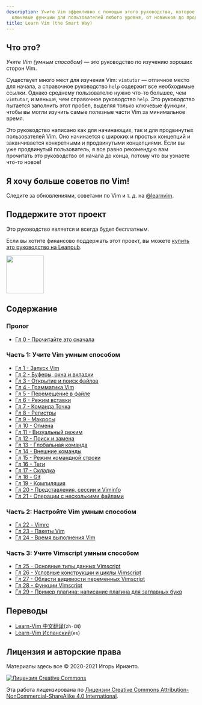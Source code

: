 ```yaml
---
description: Учите Vim эффективно с помощью этого руководства, которое охватывает
  ключевые функции для пользователей любого уровня, от новичков до продвинутых.
title: Learn Vim (the Smart Way)
---
```


## Что это?

*Учите Vim (умным способом)* — это руководство по изучению хороших сторон Vim.

Существует много мест для изучения Vim: `vimtutor` — отличное место для начала, а справочное руководство `help` содержит все необходимые ссылки. Однако среднему пользователю нужно что-то большее, чем `vimtutor`, и меньше, чем справочное руководство `help`. Это руководство пытается заполнить этот пробел, выделяя только ключевые функции, чтобы вы могли изучить самые полезные части Vim за минимальное время.

Это руководство написано как для начинающих, так и для продвинутых пользователей Vim. Оно начинается с широких и простых концепций и заканчивается конкретными и продвинутыми концепциями. Если вы уже продвинутый пользователь, я все равно рекомендую вам прочитать это руководство от начала до конца, потому что вы узнаете что-то новое!

## Я хочу больше советов по Vim!

Следите за обновлениями, советами по Vim и т. д. на [@learnvim](https://twitter.com/learnvim).

## Поддержите этот проект

Это руководство является и всегда будет бесплатным.

Если вы хотите финансово поддержать этот проект, вы можете [купить это руководство на Leanpub](https://leanpub.com/learnvim).

<a href="https://leanpub.com/learnvim"><img src="/images/learn-vim-cover.png" width="100"></a>

## Содержание

### Пролог

- [Гл 0     - Прочитайте это сначала](ch00_read_this_first)

### Часть 1: Учите Vim умным способом

- [Гл 1     - Запуск Vim](ch01_starting_vim)
- [Гл 2     - Буферы, окна и вкладки](ch02_buffers_windows_tabs)
- [Гл 3     - Открытие и поиск файлов](ch03_searching_files)
- [Гл 4     - Грамматика Vim](ch04_vim_grammar)
- [Гл 5     - Перемещение в файле](ch05_moving_in_file)
- [Гл 6     - Режим вставки](ch06_insert_mode)
- [Гл 7     - Команда Точка](ch07_the_dot_command)
- [Гл 8     - Регистры](ch08_registers)
- [Гл 9     - Макросы](ch09_macros)
- [Гл 10    - Отмена](ch10_undo)
- [Гл 11    - Визуальный режим](ch11_visual_mode)
- [Гл 12    - Поиск и замена](ch12_search_and_substitute)
- [Гл 13    - Глобальная команда](ch13_the_global_command)
- [Гл 14    - Внешние команды](ch14_external_commands)
- [Гл 15    - Режим командной строки](ch15_command-line_mode)
- [Гл 16    - Теги](ch16_tags)
- [Гл 17    - Складка](ch17_fold)
- [Гл 18    - Git](ch18_git)
- [Гл 19    - Компиляция](ch19_compile)
- [Гл 20    - Представления, сессии и Viminfo](ch20_views_sessions_viminfo)
- [Гл 21    - Операции с несколькими файлами](ch21_multiple_file_operations)

### Часть 2: Настройте Vim умным способом

- [Гл 22 - Vimrc](ch22_vimrc)
- [Гл 23 - Пакеты Vim](ch23_vim_packages)
- [Гл 24 - Время выполнения Vim](ch24_vim_runtime)

### Часть 3: Учите Vimscript умным способом

- [Гл 25 - Основные типы данных Vimscript](ch25_vimscript_basic_data_types)
- [Гл 26 - Условные конструкции и циклы Vimscript](ch26_vimscript_conditionals_and_loops)
- [Гл 27 - Области видимости переменных Vimscript](ch27_vimscript_variable_scopes)
- [Гл 28 - Функции Vimscript](ch28_vimscript_functions)
- [Гл 29 - Пример плагина: написание плагина для заглавных букв](ch29_plugin_example_writing-a-titlecase-plugin)

## Переводы
- [Learn-Vim 中文翻译](https://github.com/wsdjeg/Learn-Vim_zh_cn)(`zh-CN`)
- [Learn-Vim Испанский](https://github.com/victorhck/learn-Vim-es)(`es`)

## Лицензия и авторские права
Материалы здесь все © 2020-2021 Игорь Ирианто.

<a rel="license" href="http://creativecommons.org/licenses/by-nc-sa/4.0/"><img alt="Лицензия Creative Commons" style="border-width:0" src="https://licensebuttons.net/l/by-nc-sa/4.0/88x31.png" /></a><br />

Эта работа лицензирована по <a rel="license" href="http://creativecommons.org/licenses/by-nc-sa/4.0/">Лицензии Creative Commons Attribution-NonCommercial-ShareAlike 4.0 International</a>.